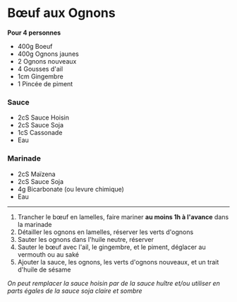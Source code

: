 # Bœuf aux Ognons

**Pour 4 personnes**

- 400g Boeuf
- 400g Ognons jaunes
- 2 Ognons nouveaux
- 4 Gousses d'ail
- 1cm Gingembre
- 1 Pincée de piment

### Sauce
- 2cS Sauce Hoisin
- 2cS Sauce Soja
- 1cS Cassonade
- Eau

### Marinade
- 2cS Maïzena
- 2cS Sauce Soja
- 4g Bicarbonate (ou levure chimique)
- Eau

---

1. Trancher le bœuf en lamelles, faire mariner **au moins 1h à l'avance** dans la marinade
2. Détailler les ognons en lamelles, réserver les verts d'ognons
3. Sauter les ognons dans l'huile neutre, réserver
4. Sauter le bœuf avec l'ail, le gingembre, et le piment, déglacer au vermouth ou au saké
5. Ajouter la sauce, les ognons, les verts d'ognons nouveaux, et un trait d'huile de sésame

_On peut remplacer la sauce hoisin par de la sauce huître et/ou utiliser en parts égales de la sauce soja claire et sombre_
